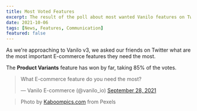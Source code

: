 ```yaml
---
title: Most Voted Features
excerpt: The result of the poll about most wanted Vanilo features on Twitter. 
date: 2021-10-06
tags: [News, Features, Communication]
featured: false
---
```


As we're approaching to Vanilo v3, we asked our friends on Twitter what are
the most important E-commerce features they need the most.

The **Product Variants** feature has won by far, taking 85% of the votes.

<blockquote class="twitter-tweet"><p lang="en" dir="ltr">What E-commerce feature do you need the most?</p>&mdash; Vanilo E-commerce (@vanilo_io) <a href="https://twitter.com/vanilo_io/status/1442881673541177344?ref_src=twsrc%5Etfw">September 28, 2021</a></blockquote> <script async src="https://platform.twitter.com/widgets.js" charset="utf-8"></script>

> Photo by [Kaboompics.com](https://www.pexels.com/@kaboompics?utm_content=attributionCopyText&utm_medium=referral&utm_source=pexels) from Pexels
